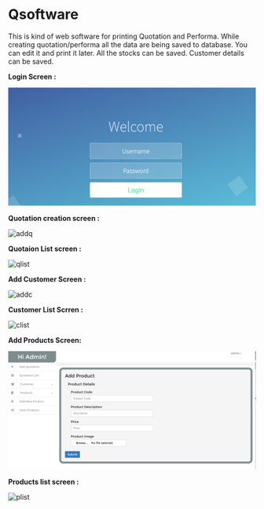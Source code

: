 # Qsoftware
This is kind of web software for printing Quotation and Performa.
While creating quotation/performa all the data are being saved to database. You can edit it and print it later.
All the stocks can be saved. Customer details can be saved.

<b>Login Screen :</b>

![login](https://github.com/syedrahaman92/Qsoftware/blob/master/Screen%20Shot%202020-01-21%20at%204.21.37%20PM.png)

<b>Quotation creation screen :</b>

![addq](https://user-images.githubusercontent.com/38319192/44000426-33173ce0-9e3d-11e8-913c-c9a61fcafd6f.png)

<b>Quotaion List screen :</b>

![qlist](https://user-images.githubusercontent.com/38319192/44000423-3284b29e-9e3d-11e8-894e-58cd812541dc.png)

<b>Add Customer Screen :</b>

![addc](https://user-images.githubusercontent.com/38319192/44000424-32b3c0ca-9e3d-11e8-9f1b-8bb49a6d3898.png)

<b>Customer List Scrren :</b>

![clist](https://user-images.githubusercontent.com/38319192/44000427-334be792-9e3d-11e8-8b75-d9a17f537555.png)

<b>Add Products Screen: </b>

![addp](https://github.com/syedrahaman92/Qsoftware/blob/master/Screen%20Shot%202020-01-21%20at%204.25.09%20PM.png)

<b>Products list screen :</b>

![plist](https://user-images.githubusercontent.com/38319192/44000422-3252d440-9e3d-11e8-99f0-fa34f4fd4b67.png)
